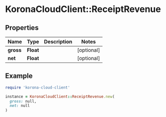# KoronaCloudClient::ReceiptRevenue

## Properties

| Name | Type | Description | Notes |
| ---- | ---- | ----------- | ----- |
| **gross** | **Float** |  | [optional] |
| **net** | **Float** |  | [optional] |

## Example

```ruby
require 'korona-cloud-client'

instance = KoronaCloudClient::ReceiptRevenue.new(
  gross: null,
  net: null
)
```

